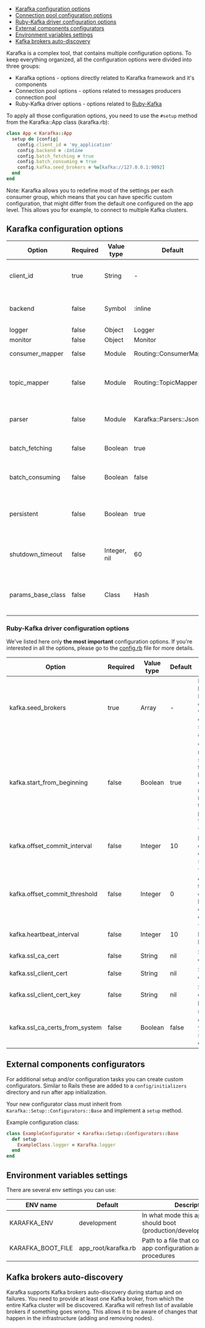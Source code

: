 - [Karafka configuration options](#karafka-configuration-options)
- [Connection pool configuration options](#connection-pool-configuration-options)
- [Ruby-Kafka driver configuration options](#ruby-kafka-driver-configuration-options)
- [External components configurators](#external-components-configurators)
- [Environment variables settings](#environment-variables-settings)
- [Kafka brokers auto-discovery](#kafka-brokers-auto-discovery)

Karafka is a complex tool, that contains multiple configuration options. To keep everything organized, all the configuration options were divided into three groups:

* Karafka options - options directly related to Karafka framework and it's components
* Connection pool options - options related to messages producers connection pool
* Ruby-Kafka driver options - options related to [Ruby-Kafka](https://github.com/zendesk/ruby-kafka)

To apply all those configuration options, you need to use the ```#setup``` method from the Karafka::App class (karafka.rb):

```ruby
class App < Karafka::App
  setup do |config|
    config.client_id = 'my_application'
    config.backend = :inline
    config.batch_fetching = true
    config.batch_consuming = true
    config.kafka.seed_brokers = %w[kafka://127.0.0.1:9092]
  end
end
```

Note: Karafka allows you to redefine most of the settings per each consumer group, which means that you can have specific custom configuration, that might differ from the default one configured on the app level. This allows you for example, to connect to multiple Kafka clusters.

## Karafka configuration options


| Option            | Required | Value type   | Default                 | Description                                                                                           |
|-------------------|----------|--------------|-------------------------|-------------------------------------------------------------------------------------------------------|
| client_id         | true     | String       | -                       | Application name that will be used as a client_id for Kafka cluster                                   |
| backend           | false    | Symbol       | :inline                 | Backend for consumption that we want to use (currently :inline or :sidekiq)                           |
| logger            | false    | Object       | Logger                  | Logger instance                                                                                       |
| monitor           | false    | Object       | Monitor                 | Monitor instance                                                                                      |
| consumer_mapper   | false    | Module       | Routing::ConsumerMapper | Mapper for building consumer ids                                                                      |
| topic_mapper      | false    | Module       | Routing::TopicMapper    | Mapper for hiding Kafka provider specific topic prefixes/postfixes, so internaly we use "pure" topics |
| parser            | false    | Module       | Karafka::Parsers::Json  | Default parser that will be used to parse and serialize both incoming and outgoing data               |
| batch_fetching    | false    | Boolean      | true                    | Should the incoming messages be fetched in batches, or one at a time                                  |
| batch_consuming   | false    | Boolean      | false                   | Should the incoming messages be consumed/processed in batches, or one at a time                       |
| persistent        | false    | Boolean      | true                    | Should we operate in a single consumer instance across batches or create instance per batch           |
| shutdown_timeout  | false    | Integer, nil | 60                      | The number of seconds after which Karafka longer waits for the consumers to stop gracefully           |
| params_base_class | false    | Class        | Hash                    | Base class for the dynamically built Karafka::Params::Params class. See Wiki for more details         |

### Ruby-Kafka driver configuration options

We've listed here only **the most important** configuration options. If you're interested in all the options, please go to the [config.rb](https://github.com/karafka/karafka/blob/master/lib/karafka/setup/config.rb) file for more details.

| Option                         | Required | Value type    | Default | Description                                                                                       |
|--------------------------------|----------|---------------|---------|---------------------------------------------------------------------------------------------------|
| kafka.seed_brokers             | true     | Array<String> | -       | Kafka server hosts. Karafka will discover whole cluster structure automatically                   |
| kafka.start_from_beginning     | false    | Boolean       | true    | Consume messages starting at the beginning or consume new messages that are produced at first run |
| kafka.offset_commit_interval   | false    | Integer       | 10      | The interval between offset commits in seconds                                                    |
| kafka.offset_commit_threshold  | false    | Integer       | 0       | The number of messages that can be consume before their offsets are committed                     |
| kafka.heartbeat_interval       | false    | Integer       | 10      | The interval between heartbeats                                                                   |
| kafka.ssl_ca_cert              | false    | String        | nil     | SSL CA certificate                                                                                |
| kafka.ssl_client_cert          | false    | String        | nil     | SSL client certificate                                                                            |
| kafka.ssl_client_cert_key      | false    | String        | nil     | SSL client certificate password                                                                   |
| kafka.ssl_ca_certs_from_system | false    | Boolean       | false   | Use the CA certs from your system's default                                                       |

## External components configurators

For additional setup and/or configuration tasks you can create custom configurators. Similar to Rails these are added to a `config/initializers` directory and run after app initialization.

Your new configurator class must inherit from `Karafka::Setup::Configurators::Base` and implement a `setup` method.

Example configuration class:

```ruby
class ExampleConfigurator < Karafka::Setup::Configurators::Base
  def setup
    ExampleClass.logger = Karafka.logger
  end
end
```

## Environment variables settings

There are several env settings you can use:

| ENV name          | Default | Description                                                                           |
|-------------------|-----------------|-------------------------------------------------------------------------------|
| KARAFKA_ENV       | development     | In what mode this application should boot (production/development/test/etc)   |
| KARAFKA_BOOT_FILE | app_root/karafka.rb | Path to a file that contains Karafka app configuration and booting procedures |

## Kafka brokers auto-discovery

Karafka supports Kafka brokers auto-discovery during startup and on failures. You need to provide at least one Kafka broker, from which the entire Kafka cluster will be discovered. Karafka will refresh list of available brokers if something goes wrong. This allows it to be aware of changes that happen in the infrastructure (adding and removing nodes).